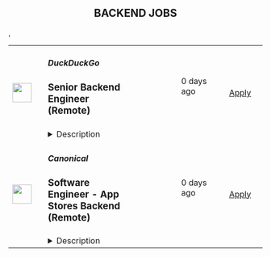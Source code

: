 <div align="center"><h2>BACKEND JOBS</h2></div><table><tr>
                <td width="100" height="100" rowspan="2">
                    <img src="https://spreadprivacy.com/content/images/2023/05/duckduckgo-logo_wide.png" width="38px" height="auto">
                </td>
                <td width="300">
                    <h5>DuckDuckGo</h5>
                    <h3>Senior Backend Engineer (Remote)</h3>
                </td>
                <td width="300">
                    <code></code>
                </td>
                <td width="200">
                <text>0 days ago</text>
                </td>
                <td width="100" rowspan="2">
                <a href="https://duckduckgo.recruitee.com/o/senior-backend-engineer-remote-2-3" align="right" target="_blank">Apply</a>
                </td>
            </tr>
            <tr>
                <td colspan="3">
                <details><summary>Description</summary>
                <p>Hi, we’re DuckDuckGo, the Internet privacy company for everyone who wants to take back their privacy now. For over a decade, we've been building our all-in-one product, developing new privacy technology, and working with policymakers to make online privacy simple and accessible for all. <br /><br /></p>

<p>Our browsers and extensions have been downloaded over 250 million times with our built-in private search engine, which has seen over 100 billion searches and is the 2nd largest search engine on mobile in the United States and 17 other countries, including the United Kingdom, Canada, Australia, Germany, Poland, and Spain. Our private search engine is also 3rd in market share in the U.S. and over 20 major markets. Oh, and we've been profitable since 2014, with annual revenue exceeding $100 million!</p>
<p><br /></p>
<p>The DuckDuckGo browser’s uniquely comprehensive privacy protections are used by tens of millions of people to protect their everyday online activities on <a href="https://spreadprivacy.com/introducing-duckduckgo-for-mac/" rel="noopener">Mac</a>, <a href="https://spreadprivacy.com/windows-browser-open-beta/" rel="noopener">Windows</a>, <a href="https://spreadprivacy.com/duckduckgo-privacy-browser-ios14/" rel="noopener">iOS</a>, and <a href="https://spreadprivacy.com/duckduckgo-2021-review/" rel="noopener">Android</a>, from searching to browsing, emailing, and more. We also offer <a href="https://spreadprivacy.com/meetprivacypro/" rel="noopener">Privacy Pro</a>, a three-in-one subscription service that includes a VPN, Personal Information Removal, and Identity Theft Restoration.<br /></p>
<p><br /></p>
<p>We’re looking for a <strong>Senior Backend Engineer </strong>to help shape our all-in-one privacy solution and join our mission to show the world that protecting your privacy online can be simple.  <br /><br /></p>
<p><br /></p>
<p><strong>The Opportunity</strong> <br /></p>
<p>In this role, you will lead complex projects across key company-wide objectives, writing pragmatic, testable code that's performant and works consistently. You'll collaborate remotely with your peers and take responsibility for solving product issues impacting our all-in-one privacy solution, whether large or small. In time, you'll formally mentor other engineers, supporting their career growth and the growth of the Backend Team at DuckDuckGo.<br /><br /></p>
<p><strong>What You Will Bring to DuckDuckGo</strong> </p>
<ul><li>7+ years backend engineering experience, having worked on the backend side of at least one large application.</li><li>A fundamental understanding of complex data structures and algorithms. You can develop and apply new solutions and confidently navigate and improve existing code. If you're curious, we mostly use Perl.</li><li>A creative approach to problem-solving. You like to take the initiative to push a project forward but know when to get others involved.</li><li>Effective project management skills.</li><li>Excellent communication skills. You can validate and communicate your decisions clearly.</li><li>Previous experience leading and mentoring experienced engineers, supporting their career goals, and unlocking their potential.</li></ul>
<p><br /></p>
<p><strong>How We Will Support You </strong> </p>
<p>Our core values -- build trust, question assumptions, and validate direction -- underpin how we work day-to-day and the support we give our team members. We strive to empower our team members to be self-directed and self-motivated in their work.  <br /></p>
<ul><li><strong>Remote First, Always</strong>: We've always been a fully distributed company with team members all over the world. We trust you to get your work done wherever, whenever.   </li><li><strong>Commitment to Personal Growth:</strong> Every team member has an annual budget of $1,250 USD to invest in their professional development. Every team member also has a dedicated Career Advisor, who serves as a guide to help you develop your strengths, identify your motivations, and understand your opportunities for growth. </li><li><strong>Leadership:</strong> We have many different types of leaders and possible combinations of leadership roles, so you can grow your career in a way that aligns best with your personal goals. You can seek additional leadership roles by being directly responsible for projects, taking ownership of areas of the company, developing and maintaining internal processes, or pursuing advisory roles. </li><li><strong>Work/Life Balance: </strong>Team members have the freedom and flexibility to organize their own work schedules. We want you to thrive both in and out of the office. We trust you to use good judgment and take the time off that you need to bring your best self to work.</li></ul>
<p><br /></p>
<p>We also offer paid parental leave, a co-working stipend, office setup reimbursement, and a wellness stipend. More support resources can be found in our <u><a href="https://duckduckgo.com/assets/hiring/team_support_guide.pdf" rel="noopener">Team Member Support Guide</a></u>, which explains how we make your well-being a priority. <br /></p>
<p>For more information on how we collaborate worldwide, from leadership in our relatively flat organization to start-to-finish ownership<strong>,</strong> check out <u><a href="https://duckduckgo.com/assets/hiring/how_we_work.pdf" rel="noopener">DuckDuckGo Culture: How We Work.</a></u> </p>
<p><br /></p>
<p><strong>Compensation</strong> </p>
<p>Annual compensation: <strong>$176,000 USD</strong> and stock options. Compensation is the same within a professional level, regardless of geographic location or functional area, and the compensation for each professional level is transparent across the organization.</p>
<p><br /></p>
<p><br /></p>
<p><strong>Hiring Process</strong> </p>
<p>Hiring works best when it's a two-way street. Learn how we help you get to know DuckDuckGo and envision your future role here. Find out more about <u><a href="https://duckduckgo.com/assets/hiring/how_we_hire.pdf" rel="noopener">how we hire</a></u>. </p>
<p><br /></p>
<p><br /></p>
<p><strong>Diversity, Equity, and Inclusion</strong> </p>
<p>DuckDuckGo provides equal work opportunities to all team members and applicants<u>,</u> and it prohibits discrimination and harassment of any type on the basis of race, color, ethnicity, caste, religion, age, sex (including pregnancy), national origin, disability status, genetics, protected veteran status, sexual orientation, gender identity or expression, or any other characteristic protected by our policies or federal, state, or local laws.<br /></p>
<p><br /></p>
<p>We want to ensure that our hiring process is accessible. If you need reasonable accommodation for any part of the application process because of a medical condition or disability, please send an email to <u><a href="mailto:careers@duckduckgo.com" rel="noopener">careers@duckduckgo.com</a></u> to let us know the nature of your request.  <br /></p>
<p>If you think you might thrive in this environment, we would love to hear from you. </p>
<p><br /></p>
<p><br /></p>
<p><strong>Please note that:</strong> </p>
<ul><li>Sometimes we meet up! Expect to travel at least two times a year: once for our all-hands meetup and again for a team retreat (each around 4-5 days). While extenuating circumstances may impact attendance, everyone is strongly encouraged to attend.</li><li>While we offer a flexible work arrangement with no core hours, expect an average full-time commitment of 40 hours per week. </li><li>A successful candidate will be subject to a background check and must receive satisfactory results of the same, as a condition of joining the team. </li><li>By applying for this role, you confirm that all information submitted is accurate and complete. You further acknowledge that providing false or fraudulent information during the application process is cause for denial of an offer, revocation of any existing offer, or other adverse action, up to and including termination after the start of your commencement of work.</li></ul>
<div><p>#US #UK #SP #PL #IR #IC #HN #CR #CN #AU</p></div>
<div><p><br /></p></div>
<div><br /></div>
<p><br /></p>
<p><br /></p>
                </details>
                </td>
            </tr>,<tr>
                <td width="100" height="100" rowspan="2">
                    <img src="https://pbs.twimg.com/profile_images/1673959375340290050/x7pNtXQ7_400x400.jpg" width="38px" height="auto">
                </td>
                <td width="300">
                    <h5>Canonical</h5>
                    <h3>Software Engineer - App Stores Backend (Remote)</h3>
                </td>
                <td width="300">
                    <code></code>
                </td>
                <td width="200">
                <text>0 days ago</text>
                </td>
                <td width="100" rowspan="2">
                <a href="https://canonical.com/careers/3159992" align="right" target="_blank">Apply</a>
                </td>
            </tr>
            <tr>
                <td colspan="3">
                <details><summary>Description</summary>
                
      <h2><strong>Summary</strong></h2>
<p>This is an exciting opportunity for an experienced software engineer passionate about open source software, Linux, and Web Services at scale. Come build a rewarding, meaningful career working with the best and brightest people in technology at Canonical, a growing international software company.</p>
<p>Canonical's Store team develops and operates the backend services that power the <a href="https://snapcraft.io/store">Snap Store</a> and <a href="https://charmhub.io">Charmhub.io</a> marketplaces. Our services are built primarily in Python, within a bit of Golang. If you have a passion for clean APIs, have a bias towards shipping and believe that tests are the key to higher velocity and reliability, you'll fit right in.</p>
<p>We have some exciting challenges ahead including continuing to scale our production architecture, expand the store backend to handle additional package types, and enhance our on-prem offering for IoT and Enterprise solutions.</p>
<h2><strong>What you’ll do</strong></h2>
<ul>
<li>Collaborate remotely with a globally distributed team.</li>
<li>Write clean web service APIs to support both CLI and web frontend clients, using Python (and optionally Golang).</li>
<li>Design and implement new features and enhancements from spec to production and ongoing operations at scale.</li>
<li>Review code and technical designs produced by other engineers.</li>
<li>Discuss ideas and collaborate on finding good solutions.</li>
<li>Work remotely with global travel 2 to 4 weeks for internal and external events.</li>
</ul>
<h2><strong>Who you are</strong></h2>
<ul>
<li>You have demonstrated professional proficiency developing public-facing APIs and web applications using Python.</li>
<li>You have a broad technology base but favor backend code and infrastructure.</li>
<li>You know your way around relational and non-relational databases and can effectively design data models that perform well, and tune queries to access them.</li>
<li>You are comfortable with Ubuntu as a development and deployment platform.</li>
<li>You have demonstrated strong academic performance in Computer Science, STEM or similar degree.</li>
<li>You love technology and working with a diverse set of talented people.</li>
<li>You are curious, flexible, articulate, and accountable.</li>
<li>You value soft skills and are passionate, enterprising, thoughtful, and self-motivated.</li>
</ul>
<h2><strong>About Canonical</strong></h2>
<p>Canonical is a growing, international software company that works with the open-source community to deliver Ubuntu -- the world’s #1 cloud operating system. Our mission is to realise the potential of free software in the lives of individuals and organisations. Our services are helping businesses worldwide to reduce costs, improve efficiency and enhance security with Ubuntu.&nbsp; Canonical is a unique tech company - global, remote-first, open source, with 700 professionals across 50 countries - we want to be the world’s best, not biggest, global software company. With almost every team remote by default, Canonical sets the pace on the 21st-century digital workplace.</p>
<h3><strong>What Canonical offers:</strong></h3>
<ul>
<li>Work from home</li>
<li>Learning and development allowances</li>
<li>Competitive Salary</li>
<li>Annual compensation review</li>
<li>Recognition rewards</li>
<li>Generous annual leave</li>
<li>Paid maternity, paternity and sick leave</li>
<li>Priority Pass for travel</li>
<li>Exposure to international business and technology</li>
</ul>
<p><em>We are proud to foster a workplace free from discrimination. Diversity of experience, perspectives, and background create a better work environment and better products. Whatever your identity, we will give your application fair consideration.</em></p>
<p>#LI-remote</p>
<p>#stack</p>
    
                </details>
                </td>
            </tr>,<tr>
                <td width="100" height="100" rowspan="2">
                    <img src="https://pbs.twimg.com/profile_images/1663581815960145923/EiMoGuaS_400x400.jpg" width="38px" height="auto">
                </td>
                <td width="300">
                    <h5>Umbrel</h5>
                    <h3>Software Engineer (Backend JS)</h3>
                </td>
                <td width="300">
                    <code></code>
                </td>
                <td width="200">
                <text>0 days ago</text>
                </td>
                <td width="100" rowspan="2">
                <a href="https://umbrel.crew.work/jobs/62596118dfd5aa851d95852d" align="right" target="_blank">Apply</a>
                </td>
            </tr>
            <tr>
                <td colspan="3">
                <details><summary>Description</summary>
                <p>Engineers on our team today:</p><ul><li>Work primarily in TypeScript, and dabble in Shell as necessary</li><li>Build APIs in Node.js</li><li>Are extremely supportive, especially when teammates are faced with new challenges</li><li>Leave no opportunity to&nbsp;<a href="https://twitter.com/search?q=karen%20getumbrel&amp;src=typed_query" rel="noopener noreferrer" target="_blank">sneak jokes</a>&nbsp;into the source code</li><li>Are left to autonomously figure out solutions to their challenges</li><li>Think hard about every problem and its solution from user’s perspective</li><li>Value clear and frequent communication (we do a lot of reading and writing)</li><li>Enjoy being a generalist and are not tied down to a specific framework or surface area of our codebase</li><li>Are naturally curious and willing to learn something they don’t have experience in</li><li>Feel a great sense of accountability to each other</li><li>Have good judgement of when to ship: perfect is the enemy of good</li><li>Have a fundamental understanding of Linux/Docker/networking</li></ul>
                </details>
                </td>
            </tr>,<tr>
                <td width="100" height="100" rowspan="2">
                    <img src="https://lever-client-logos.s3.us-west-2.amazonaws.com/2e1a369c-b58f-41ac-8d86-4b0a77695e68-1687915522032.png" width="38px" height="auto">
                </td>
                <td width="300">
                    <h5>Empower</h5>
                    <h3>Backend Software Engineer (Remote)</h3>
                </td>
                <td width="300">
                    <code></code>
                </td>
                <td width="200">
                <text>0 days ago</text>
                </td>
                <td width="100" rowspan="2">
                <a href="https://jobs.lever.co/empower.me/a5d88cd9-1374-44fe-be59-4dab83a7f77c" align="right" target="_blank">Apply</a>
                </td>
            </tr>
            <tr>
                <td colspan="3">
                <details><summary>Description</summary>
                <div><b style="font-size: 24px">EMPOWER OVERVIEW</b></div><div><br></div><div><a href="http://empower.me/" class="postings-link">Empower</a>&nbsp;is a high-growth financial technology company on a mission to expand access to fair credit to give anyone in the world the opportunity to improve their financial security and mobility. We dream up and launch one-of-a-kind features that help our members get money instantly whenever they need it, save for the future, and rewrite their financial story. Our members see Empower Cash Advance as a life-saver, Empower Automatic Savings as a game-changer, and the new Empower Thrive line of credit (currently in beta, launching soon) as a lifeline to low-cost borrowing and the only practical path to building good credit.</div><div><br></div><div>Empower is backed by Sequoia Capital, Blisce, and Icon Ventures. Are we the next great place to grow your impact and accelerate your career? We think so:</div><div><br></div><div>Inc. ranked Empower #56 in the 2023 Inc. 5000 list of the fastest-growing private companies in the US (#55 in 2022). Forbes put Empower on its 2023 list of America's Best Startup Employers. Fast Company recognized the new Empower Thrive line of credit in their 2022 list of the Next Big Things in Tech. </div><div><br></div><div><b style="font-size: 18px">THE EMPOWER WAY</b></div><div><b>Great Expectations</b>: We come up with bold, audacious goals for ourselves and go all out for impact</div><div><b>Owner Mindset</b>: We give every employee latitude to act independently, make smart choices, and move the business forward</div><div><b>Spirited Debate</b>: We love skeptics and seek counter opinions to challenge our personal assumptions and expand our view</div><div><b>Customer Obsession: </b>We listen to understand, empathize, and create a memorable, rewarding experience for our community</div><div><b>Inclusive Collaboration</b>: We believe diverse teams make the best decisions, and we strive to give diverse voices a seat at the table</div><div>N<b>o Jerks Allowed</b>: We value our relationships and take the time to build trust and connection and communicate respectfully</div><div><b>&nbsp;</b></div><div><b>&nbsp;</b></div><div><b style="font-size: 18px">WHAT EMPOWER OFFERS</b></div><div>Competitive salary</div><div>Generous equity package</div><div>Full healthcare and dental benefits</div><div>Technology&nbsp; expense reimbursement</div><div>Work&nbsp; from anywhere</div><div><br></div><div><b style="font-size: 18px">JOB DESCRIPTION</b></div><div>As a Backend Server Software Engineer, you’ll work on the engine that powers the Empower apps and business. You’ll engage with a collaborative, high powered team to develop solutions and lead product engineering on projects with a reach of millions. The solutions you’ll build will be robust, secure and easy to understand both for our users and your engineering peers.&nbsp;You’ll take end to end ownership of new features and product lines shaping work in early stages, building, deploying and running post deployment analysis to ensure we’re hitting our goals.</div><div><br></div><div>Travel for company offsites is expected at a minimum 2 times a year. </div><div>For US based employee's, this salary range includes several career levels of consideration and will be discussed further during the interview process. The salary range is based on a variety of factors such as candidate experience, qualifications, and business needs. The base pay range is subject to change and may be modified in the future. </div><h3>Key Responsibilities</h3><li>Designing, building, and deploying server application code that interfaces with 3rd party clients and Empower</li><li>Implementing secure coding standards in accordance with the Empower Secure Development Policy</li><li>Perform on-going security testing and code review to improve software security</li><li>Monitoring the performance of the Empower server application and applying corrective action through bug fixing and improved solutions</li><li>Minimising defects and improving reliability through: Development of automated tests, manual test validation, development of fit for purpose architecture and code, contributing to PRs</li><li>Developing and maintaining the server app build and deployment pipeline</li><li>Collaborating cross-functionally to define, design and ship new features that create customer and business value</li><li>Working with business and operations stakeholders for the definition and development of business requirements</li><li>Contributing to server/client contract API definition</li><li>Architecting solutions that interface into 3rd parties and the Empower mobile client</li><li>Maximising effective development and identifying new technology opportunities by: Keeping across .NET development announcements, being across community best practice, discovering and evaluating new technologies</li><li>Participating in the server ops on call schedule</li>,<h3>Candidate Qualifications</h3><li>Bachelor degree or greater within Computer Science, Software Engineering or a related subject</li><li>3+ years developing web APIs within .NET (C#)</li><li>Working experience with ORMs such as Entity Framework</li><li>Working experience constructing and optimising RDMS queries</li><li>Working experience within the asynchronous programming model</li><div>At Empower, we hire for people that push themselves to understand others and seek out ways to challenge their personal assumptions. Our hope is that by fostering such an environment, we strengthen our business and relationships by putting people first. We are committed to building a diverse, inclusive, and equitable workspace where everyone (regardless of age, education, ethnicity, gender, sexual orientation, or any personal characteristics) feels like they belong. Even if your experience doesn’t exactly match up to our job description, you should feel empowered to apply regardless!&nbsp;</div>
                </details>
                </td>
            </tr>,<tr>
                <td width="100" height="100" rowspan="2">
                    <img src="https://lever-client-logos.s3.us-west-2.amazonaws.com/2e1a369c-b58f-41ac-8d86-4b0a77695e68-1687915522032.png" width="38px" height="auto">
                </td>
                <td width="300">
                    <h5>Empower</h5>
                    <h3>Staff Backend Software Engineer (Remote)</h3>
                </td>
                <td width="300">
                    <code></code>
                </td>
                <td width="200">
                <text>0 days ago</text>
                </td>
                <td width="100" rowspan="2">
                <a href="https://jobs.lever.co/empower.me/f8bd8f79-b7ce-46d9-a197-eb2c30f7bf0b" align="right" target="_blank">Apply</a>
                </td>
            </tr>
            <tr>
                <td colspan="3">
                <details><summary>Description</summary>
                <div><b style="font-size: 24px">EMPOWER OVERVIEW</b></div><div><br></div><div><a href="http://empower.me/" class="postings-link">Empower</a>&nbsp;is a high-growth financial technology company on a mission to expand access to fair credit to give anyone in the world the opportunity to improve their financial security and mobility. We dream up and launch one-of-a-kind features that help our members get money instantly whenever they need it, save for the future, and rewrite their financial story. Our members see Empower Cash Advance as a life-saver, Empower Automatic Savings as a game-changer, and the new Empower Thrive line of credit (currently in beta, launching soon) as a lifeline to low-cost borrowing and the only practical path to building good credit.</div><div><br></div><div>Empower is backed by Sequoia Capital, Blisce, and Icon Ventures. Are we the next great place to grow your impact and accelerate your career? We think so:</div><div><br></div><div>Inc. ranked Empower #56 in the 2023 Inc. 5000 list of the fastest-growing private companies in the US (#55 in 2022). Forbes put Empower on its 2023 list of America's Best Startup Employers. Fast Company recognized the new Empower Thrive line of credit in their 2022 list of the Next Big Things in Tech. </div><div><br></div><div><b style="font-size: 18px">THE EMPOWER WAY</b></div><div><b>Great Expectations</b>: We come up with bold, audacious goals for ourselves and go all out for impact</div><div><b>Owner Mindset</b>: We give every employee latitude to act independently, make smart choices, and move the business forward</div><div><b>Spirited Debate</b>: We love skeptics and seek counter opinions to challenge our personal assumptions and expand our view</div><div><b>Customer Obsession: </b>We listen to understand, empathize, and create a memorable, rewarding experience for our community</div><div><b>Inclusive Collaboration</b>: We believe diverse teams make the best decisions, and we strive to give diverse voices a seat at the table</div><div>N<b>o Jerks Allowed</b>: We value our relationships and take the time to build trust and connection and communicate respectfully</div><div><b>&nbsp;</b></div><div><b>&nbsp;</b></div><div><b style="font-size: 18px">WHAT EMPOWER OFFERS</b></div><div><br></div><div>Competitive salary</div><div>Generous equity package</div><div>Full healthcare and dental benefits</div><div>Technology&nbsp; expense reimbursement</div><div>Work&nbsp; from anywhere</div><div><br></div><div><b style="font-size: 18px">JOB DESCRIPTION</b></div><div><span style="font-size: 11pt">As a Staff Backend Engineer, you will play a pivotal role in shaping the technical direction of our solutions. You will identify strategic technical needs, lead large-scale and complex product initiatives, and optimize our engineering processes. You will also take ownership of technological initiatives, from management and execution to solution design and progress reporting. In addition, you will serve as a lead interviewer, mentor other engineers, and lead incident responses.&nbsp;</span></div><div><br></div><div><span style="font-size: 11pt">Your role will also involve designing, building, and deploying server application code, implementing secure coding standards, and meeting sprint goals. You will monitor the performance of our server application, participate in the server ops on-call schedule, and work towards minimizing defects and improving reliability.</span></div><div><br></div><div>Travel for company offsites is expected at a minimum 2 times a year. </div><div>For US based employee's, this salary range includes several career levels of consideration and will be discussed further during the interview process. The salary range is based on a variety of factors such as candidate experience, qualifications, and business needs. The base pay range is subject to change and may be modified in the future. </div><h3>Key Responsibilities</h3><li>Identify opportunities to foster optimal product direction, collaborate closely with business stakeholders to streamline and simplify designs, and proactively identify areas of risk and tradeoffs that can be enhanced.</li><li>Ownership of technical initiatives, being accountable for the initiative's outcome, managing and executing the project, designing the solution and defining its requirements, reporting on the initiative's progress, and coordinating resources.</li><li>Perform as a lead technical interviewer</li><li>Lead technical reviewer of Empower Engineering blog posts</li><li>Mentor Engineers up to and including Senior levels</li><li>Lead SEV1 and lower incident response through to resolution</li><li>Lead engineering of&nbsp; large scale and complex product initiatives</li><li>Culture leader across the engineering organization, delivery team and platform team</li>,<h3>Candidate Qualifications</h3><li>Minimum 10 years, ideally 15+ years developing web APIs within .NET (C#)</li><li>Working experience with ORMs such as Entity Framework</li><li>Working experience constructing and optimising RDMS queries</li><li>Working experience within the asynchronous programming model</li><li>General knowledge of Messaging Queues eg. AMQP</li><li>General knowledge of PaaS environments eg. Azure</li><div>At Empower, we hire for people that push themselves to understand others and seek out ways to challenge their personal assumptions. Our hope is that by fostering such an environment, we strengthen our business and relationships by putting people first. We are committed to building a diverse, inclusive, and equitable workspace where everyone (regardless of age, education, ethnicity, gender, sexual orientation, or any personal characteristics) feels like they belong. Even if your experience doesn’t exactly match up to our job description, you should feel empowered to apply regardless!&nbsp;</div>
                </details>
                </td>
            </tr>,<tr>
                <td width="100" height="100" rowspan="2">
                    <img src="https://lever-client-logos.s3-us-west-2.amazonaws.com/0f4b434e-502f-4390-9819-c058d43028c1-1595260531860.png" width="38px" height="auto">
                </td>
                <td width="300">
                    <h5>Bio Render</h5>
                    <h3>Backend Software Engineer (Senior / Staff)</h3>
                </td>
                <td width="300">
                    <code></code>
                </td>
                <td width="200">
                <text>0 days ago</text>
                </td>
                <td width="100" rowspan="2">
                <a href="https://jobs.lever.co/biorender/8d6bbc90-e240-48a5-aebc-51812ce1ca30" align="right" target="_blank">Apply</a>
                </td>
            </tr>
            <tr>
                <td colspan="3">
                <details><summary>Description</summary>
                <div>At BioRender, our mission is to accelerate the world’s ability to learn, discover and communicate science. We are passionate about democratizing science communication in order to accelerate scientific discovery and understanding. We're looking for amazing people to help create the world’s go-to-place and platform where science is communicated. Come join us!</div><div><br></div><div><span style="font-size: 16px">We’re hiring Backend Engineers across our AI Product &amp; Personalization Team and Enterprise teams to join our mission in democratizing science communication. </span></div><div><br></div><div><b style="font-size: 16px">Enterprise team:&nbsp;</b><span style="font-size: 16px">The Enterprise team’s mission is to build a world-class and intuitive experience for scientists and their teams to use and collaborate in BioRender (researchers, admins, and others). The features include signup, onboarding, file organization, collaboration, payments, account management and more.</span></div><div><br></div><div><b style="font-size: 16px">AI Product &amp; Personalization team</b><span style="font-size: 16px">: The mission of this new team is to dramatically reduce the effort it takes scientists to create figures in BioRender from hours to minutes, saving scientists a billion hours a year annually. Leveraging AI, this team will help supercharge our vision by empowering every scientist to be an incredible storyteller.</span></div><div><br></div><div>#LI-DNI</div><h3>You will:</h3><li>Be a foundational member of a cross-functional team, working closely with product, design, data science, and science experts to achieve our mission.</li><li>Build backend services.</li><li>Integrate with third-party systems like Algolia (search product) and work with creative team to enrich data sets.</li><li>Contribute to process improvements, hiring/onboarding procedures, enhancing product quality, and optimizing our codebase for ease of use and flexibility.</li><li>Successfully deliver substantial projects with a high level of quality, typically spanning 3 to 6 months.</li>,<h3>Our ideal fit brings:</h3><li>A strong background in backend engineering, with a knack for creating high-performing APIs capable of handling high volumes</li><li>Expertise with NoSQL databases (like MongoDB), and cloud infrastructure (like AWS).&nbsp;A track record of designing systems that are simple, scalable, secure, and performant.</li><li>Thrives on enhancing system maintainability for streamlined engagement by other engineers.</li><li>Data platform background is a plus.</li><li>Familiarity with our chosen tools in the JavaScript ecosystem (Node.js, Express.js, ReactJS) is a plus, but an interest in learning those tools and writing code in TypeScript is a must.</li>,<h3>Why join us?</h3><li>We are mission-driven, and work collaboratively towards our shared vision of improving scientific communication and accelerating scientific discovery: BioRender figures have appeared in more than 16,000 publications!&nbsp;</li><li>It’s a product that users love! We have a world-class NPS and a community of loyal fans. Check out our Testimonials page to see what our customers are saying about us: <a href="https://biorender.com/testimonials/" class="postings-link">https://biorender.com/testimonials/&nbsp;</a></li><li>We are in the top quartile for profitability and year-over-year revenue growth, with users in 200+ countries.</li><li>BioRender is an equal opportunity employer, and an inclusive hiring process and work environment is a part of our DNA.&nbsp;</li><li>We’re remote-first and have team members across Canada and the United States. A physical office in Toronto is available, but you have the flexibility to work from anywhere.&nbsp;</li><li>We’re backed by top investors, accelerators, and some of the most successful life science entrepreneurs and philanthropists in the world including Y Combinator, Malala Fund founders, and Fifty Years VC.&nbsp;</li><li>We are committed to building a warm, inclusive, and diverse environment. Check out how we make sure our <a href="https://www.biorender.com/biorender-careers" class="postings-link">employees come first</a>.</li><div>Check out our candidate resource - <a href="https://biorender.notion.site/Engineering-Product-Design-66275a3c2cca42e39234412881621467" class="postings-link">Engineering, Product &amp; Design at BioRender!</a>&nbsp;</div><div>You can also read more about the <a href="https://biorender.notion.site/BioRender-Candidate-Resources-8255c155797f442a950720a33b4764d5" class="postings-link">BioRender interview process and FAQs here</a>! </div><div>Check out what it's like to work at BioRender in <a href="https://biorender.notion.site/biorender/Working-at-BioRender-as-a-Canada-Based-Employee-f6e12ab844154bb9948b22b32e3f0c70" class="postings-link">Canada</a> and the <a href="https://biorender.notion.site/biorender/Working-at-BioRender-as-a-U-S-Based-Employee-4ab2cc8e48f546f89aa98c318bccebc9" class="postings-link">US</a>!</div><div><br></div><div><i>Please note that in Canada, only those companies licensed by a provincial or territorial engineering regulator may refer to themselves as an “engineer” and therefore, this role will be titled "developer" internally at BioRender.&nbsp;</i></div>
                </details>
                </td>
            </tr></table>